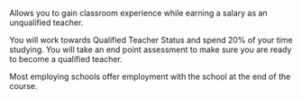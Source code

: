 Allows you to gain classroom experience while earning a salary as an unqualified teacher. 

You will work towards Qualified Teacher Status and spend 20% of your time studying. You will take an end point assessment to make sure you are ready to become a qualified teacher. 

Most employing schools offer employment with the school at the end of the course. 
